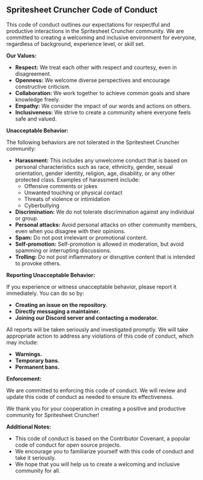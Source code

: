 ## Spritesheet Cruncher Code of Conduct

This code of conduct outlines our expectations for respectful and productive interactions in the Spritesheet Cruncher community. We are committed to creating a welcoming and inclusive environment for everyone, regardless of background, experience level, or skill set.

**Our Values:**

* **Respect:** We treat each other with respect and courtesy, even in disagreement.
* **Openness:** We welcome diverse perspectives and encourage constructive criticism.
* **Collaboration:** We work together to achieve common goals and share knowledge freely.
* **Empathy:** We consider the impact of our words and actions on others.
* **Inclusiveness:** We strive to create a community where everyone feels safe and valued.

**Unacceptable Behavior:**

The following behaviors are not tolerated in the Spritesheet Cruncher community:

* **Harassment:** This includes any unwelcome conduct that is based on personal characteristics such as race, ethnicity, gender, sexual orientation, gender identity, religion, age, disability, or any other protected class. Examples of harassment include:
    * Offensive comments or jokes
    * Unwanted touching or physical contact
    * Threats of violence or intimidation
    * Cyberbullying
* **Discrimination:** We do not tolerate discrimination against any individual or group.
* **Personal attacks:** Avoid personal attacks on other community members, even when you disagree with their opinions.
* **Spam:** Do not post irrelevant or promotional content.
* **Self-promotion:** Self-promotion is allowed in moderation, but avoid spamming or interrupting discussions.
* **Trolling:** Do not post inflammatory or disruptive content that is intended to provoke others.

**Reporting Unacceptable Behavior:**

If you experience or witness unacceptable behavior, please report it immediately. You can do so by:

* **Creating an issue on the repository.**
* **Directly messaging a maintainer.**
* **Joining our Discord server and contacting a moderator.**

All reports will be taken seriously and investigated promptly. We will take appropriate action to address any violations of this code of conduct, which may include:

* **Warnings.**
* **Temporary bans.**
* **Permanent bans.**

**Enforcement:**

We are committed to enforcing this code of conduct. We will review and update this code of conduct as needed to ensure its effectiveness.

We thank you for your cooperation in creating a positive and productive community for Spritesheet Cruncher!

**Additional Notes:**

* This code of conduct is based on the Contributor Covenant, a popular code of conduct for open source projects.
* We encourage you to familiarize yourself with this code of conduct and take it seriously.
* We hope that you will help us to create a welcoming and inclusive community for all.